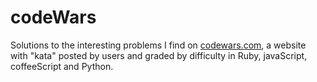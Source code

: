 codeWars
========

Solutions to the interesting problems I find on <a href="http://www.codewars.com">codewars.com</a>, a website with "kata" posted by users and graded by difficulty in Ruby, javaScript, coffeeScript and Python.  
